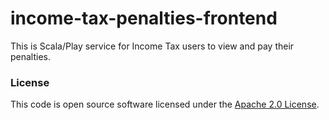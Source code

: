 
# income-tax-penalties-frontend

This is Scala/Play service for Income Tax users to view and pay their penalties.

### License

This code is open source software licensed under the [Apache 2.0 License]("http://www.apache.org/licenses/LICENSE-2.0.html").
